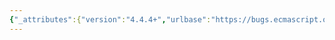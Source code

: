 ```yaml
---
{"_attributes":{"version":"4.4.4+","urlbase":"https://bugs.ecmascript.org/","maintainer":"dherman@mozilla.com"},"bug":{"bug_id":2688,"creation_ts":"2014-04-19 16:13:00 -0700","short_desc":"chapter 5: misc editorial","delta_ts":"2014-06-12 20:07:45 -0700","product":"Draft for 6th Edition","component":"editorial issue","version":"Rev 25: May 22, 2014 Draft","rep_platform":"All","op_sys":"All","bug_status":"RESOLVED","resolution":"FIXED","priority":"Normal","bug_severity":"normal","everconfirmed":true,"reporter":{"uid":"jmdyck","name":"Michael Dyck"},"assigned_to":{"uid":"allen","name":"Allen Wirfs-Brock"},"long_desc":[{"commentid":7835,"comment_count":0,"who":{"uid":"jmdyck","name":"Michael Dyck"},"bug_when":"2014-04-19 16:13:25 -0700","thetext":"----------------------------------------\nIn 5.1.4 \"The Syntactic Grammar\":\n\n{1}\n5.1.4 / para 5:\n... For example, this technique is used in with object literals and ...\n    Delete either \"in\" or \"with\".\n\n----------------------------------------\nIn 5.1.5 \"Grammar Notation\":\n\n{2}\n5.1.5 / productions 5,6,7:\n    The examples involving productions for IterationStatement\n    are okay as examples, but note that in the *actual* production\n    for IterationStatement, LexicalDeclaration isn't followed\n    by a semicolon, because it ends with a semicolon.\n\nXXXXXXXXXXXXXXXXXXXXXXXXXXXXXXXXXXXXXXXXXXXXXXXXXXXXXXXXXXXXXXXXXXXXXXXXXXXXXXXX"},{"commentid":7862,"comment_count":1,"who":{"uid":"allen","name":"Allen Wirfs-Brock"},"bug_when":"2014-04-19 17:52:19 -0700","thetext":"fixed in rev24 editor's draft"},{"commentid":7945,"comment_count":2,"who":{"uid":"jmdyck","name":"Michael Dyck"},"bug_when":"2014-04-28 17:08:27 -0700","thetext":"Re {2}:\nRev24 doesn't entirely fix it.\nThere's a spurious semicolon in each of:\n    prod 6 / rhs 2\n    prod 7 / rhs 3"},{"commentid":8155,"comment_count":3,"who":{"uid":"allen","name":"Allen Wirfs-Brock"},"bug_when":"2014-05-06 15:08:48 -0700","thetext":"fixed in rev24"},{"commentid":8164,"comment_count":4,"who":{"uid":"jmdyck","name":"Michael Dyck"},"bug_when":"2014-05-06 15:22:11 -0700","thetext":"Reopening bug due to leftovers noted in comment 2."},{"commentid":8285,"comment_count":5,"who":{"uid":"allen","name":"Allen Wirfs-Brock"},"bug_when":"2014-05-09 15:36:29 -0700","thetext":"fixed in rev25 editor's draft"},{"commentid":8669,"comment_count":6,"who":{"uid":"jmdyck","name":"Michael Dyck"},"bug_when":"2014-05-29 12:42:57 -0700","thetext":"rev25 removed the spurious semicolon in\n    prod 6 / rhs 2,\nbut not the one in\n    prod 7 / rhs 3.\n\nMoreover, there are now missing semicolons in:\n  prod 6 / rhs 1\n  prod 7 / rhs 1\n  prod 7 / rhs 2\n\nSee also Bug 2917."},{"commentid":8914,"comment_count":7,"who":{"uid":"allen","name":"Allen Wirfs-Brock"},"bug_when":"2014-06-12 15:17:19 -0700","thetext":"in rev25"},{"commentid":8936,"comment_count":8,"who":{"uid":"jmdyck","name":"Michael Dyck"},"bug_when":"2014-06-12 20:07:45 -0700","thetext":"\"in rev25\"?"}]}}
---
```

